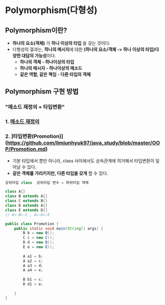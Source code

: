 # Polymorphism(다형성)

## Polymorphism이란?
  - **하나의 요소(객체)** 가 **하나 이상의 타입** 을 갖는 것이다.
  - 다형성의 결과는, **하나의 메시지**에 대한 **(하나의 요소/객체 -> 하나 이상의 타입)다양한 대답의 가능성**이다.
    - **하나의 객체 - 하나이상의 타입**
    - **하나의 메시지 - 하나이상의 메소드**
    - **같은 역할, 같은 책임 - 다른 타입의 객체**

## Polymorphism 구현 방법

### "메소드 재정의 + 타입변환"

### 1. [메소드 재정의](https://github.com/limjunhyuk97/java_study/blob/master/OOP/Inheritance.md)

### 2. ]타입변환(Promotion)](https://github.com/limjunhyuk97/java_study/blob/master/OOP/Promotion.md)
  - 기본 타입에서 뿐만 아니라, class 사이에서도 상속관계에 의거해서 타입변환이 일어날 수 있다.
  - **같은 객체를 가리키지만, 다른 타입을 갖게** 할 수 있다.

```java
상위타입 class  상위타입 변수 = 하위타입 객체

class A{}
class B extends A{}
class C extends B{}
class D extends A{}
class E extends D{}
// A<-B<-C , A<-D<-E

public class Promotion {
	public static void main(String[] args) {
		B b = new B();
		C c = new C();
		D d = new D();
		E e = new E();
		
		A a1 = b;
		A a2 = c;
		A a3 = d;
		A a4 = e;
		
		B b1 = c;
		D d1 = e;
		
	}
}
```
